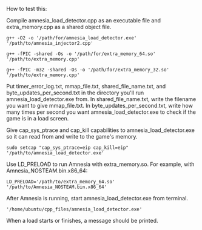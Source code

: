 
How to test this:

Compile amnesia_load_detector.cpp as an executable file and extra_memory.cpp as a shared object file.

    g++ -O2 -o '/path/for/amnesia_load_detector.exe' '/path/to/amnesia_injector2.cpp'

    g++ -fPIC -shared -Os -o '/path/for/extra_memory_64.so' '/path/to/extra_memory.cpp'

    g++ -fPIC -m32 -shared -Os -o '/path/for/extra_memory_32.so' '/path/to/extra_memory.cpp'

Put timer_error_log.txt, mmap_file.txt, shared_file_name.txt, and byte_updates_per_second.txt in the directory you'll run amnesia_load_detector.exe from.
In shared_file_name.txt, write the filename you want to give mmap_file.txt.
In byte_updates_per_second.txt, write how many times per second you want amnesia_load_detector.exe to check if the game is in a load screen.

Give cap_sys_ptrace and cap_kill capabilities to amnesia_load_detector.exe so it can read from and write to the game's memory.

    sudo setcap "cap_sys_ptrace=eip cap_kill=eip" '/path/to/amnesia_load_detector.exe'

Use LD_PRELOAD to run Amnesia with extra_memory.so.
For example, with Amnesia_NOSTEAM.bin.x86_64:

    LD_PRELOAD='/path/to/extra_memory_64.so' '/path/to/Amnesia_NOSTEAM.bin.x86_64'

After Amnesia is running, start amnesia_load_detector.exe from terminal.

    '/home/ubuntu/cpp_files/amnesia_load_detector.exe'

When a load starts or finishes, a message should be printed.
